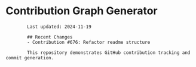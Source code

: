 # Contribution Graph Generator
            
            Last updated: 2024-11-19
            
            ## Recent Changes
            - Contribution #676: Refactor readme structure
            
            This repository demonstrates GitHub contribution tracking and commit generation.
        